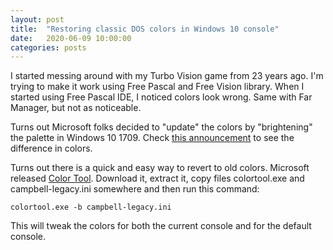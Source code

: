 ```yaml
---
layout: post
title:  "Restoring classic DOS colors in Windows 10 console"
date:   2020-06-09 10:00:00
categories: posts
---
```


I started messing around with my Turbo Vision game from 23 years ago.
I'm trying to make it work using Free Pascal and Free Vision library.
When I started using Free Pascal IDE, I noticed colors look wrong.
Same with Far Manager, but not as noticeable.

Turns out Microsoft folks decided to "update" the colors by "brightening" the palette in Windows 10 1709.
Check [this announcement](https://devblogs.microsoft.com/commandline/updating-the-windows-console-colors/)
to see the difference in colors. 

Turns out there is a quick and easy way to revert to old colors.
Microsoft released [Color Tool](https://github.com/microsoft/terminal/releases/tag/1708.14008).
Download it, extract it, copy files colortool.exe and campbell-legacy.ini somewhere
and then run this command:

```
colortool.exe -b campbell-legacy.ini
```

This will tweak the colors for both the current console and for the default console.
